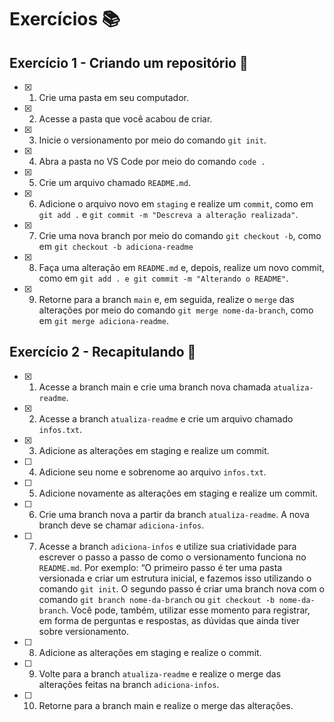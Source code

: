 # Exercícios :books:

## Exercício 1 - Criando um repositório 🎯

- [x] 1. Crie uma pasta em seu computador.
- [x] 2. Acesse a pasta que você acabou de criar.
- [x] 3. Inicie o versionamento por meio do comando `git init`.
- [x] 4. Abra a pasta no VS Code por meio do comando `code .`
- [x] 5. Crie um arquivo chamado `README.md`.
- [x] 6. Adicione o arquivo novo em `staging` e realize um `commit`, como em `git add .` e `git commit -m "Descreva a alteração realizada"`.
- [x] 7. Crie uma nova branch por meio do comando `git checkout -b`, como em `git checkout -b adiciona-readme`
- [x] 8. Faça uma alteração em `README.md` e, depois, realize um novo commit, como em `git add . e git commit -m "Alterando o README"`.
- [x] 9. Retorne para a branch `main` e, em seguida, realize o `merge` das alterações por meio do comando `git merge nome-da-branch`, como em `git merge adiciona-readme`.

## Exercício 2 - Recapitulando 🎯

- [x] 1. Acesse a branch main e crie uma branch nova chamada `atualiza-readme`.
- [x] 2. Acesse a branch `atualiza-readme` e crie um arquivo chamado `infos.txt`.
- [x] 3. Adicione as alterações em staging e realize um commit.
- [ ] 4. Adicione seu nome e sobrenome ao arquivo `infos.txt`.
- [ ] 5. Adicione novamente as alterações em staging e realize um commit.
- [ ] 6. Crie uma branch nova a partir da branch `atualiza-readme`. A nova branch deve se chamar `adiciona-infos`.
- [ ] 7. Acesse a branch `adiciona-infos` e utilize sua criatividade para escrever o passo a passo de como o versionamento funciona no `README.md`. Por exemplo: “O primeiro passo é ter uma pasta versionada e criar um estrutura inicial, e fazemos isso utilizando o comando `git init`. O segundo passo é criar uma branch nova com o comando `git branch nome-da-branch` ou `git checkout -b nome-da-branch`. Você pode, também, utilizar esse momento para registrar, em forma de perguntas e respostas, as dúvidas que ainda tiver sobre versionamento.
- [ ] 8. Adicione as alterações em staging e realize o commit.
- [ ] 9. Volte para a branch `atualiza-readme` e realize o merge das alterações feitas na branch `adiciona-infos`.
- [ ] 10. Retorne para a branch main e realize o merge das alterações.
